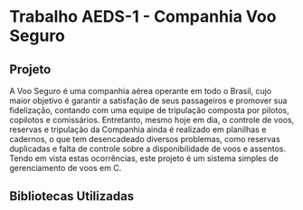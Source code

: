 # Trabalho AEDS-1 - Companhia Voo Seguro 

## Projeto
A Voo Seguro é uma companhia aérea operante em todo o Brasil, cujo maior objetivo é garantir a satisfação de seus passageiros e promover sua fidelização, contando com uma equipe
de tripulação composta por pilotos, copilotos e comissários. Entretanto, mesmo hoje em dia, o controle de voos, reservas e tripulação da Companhia ainda é realizado em planilhas e cadernos, o que tem desencadeado diversos problemas, como reservas duplicadas e falta de controle sobre a disponibilidade de voos e assentos. Tendo em vista estas ocorrências, este projeto é um sistema simples de gerenciamento de voos em C. 

## Bibliotecas Utilizadas
